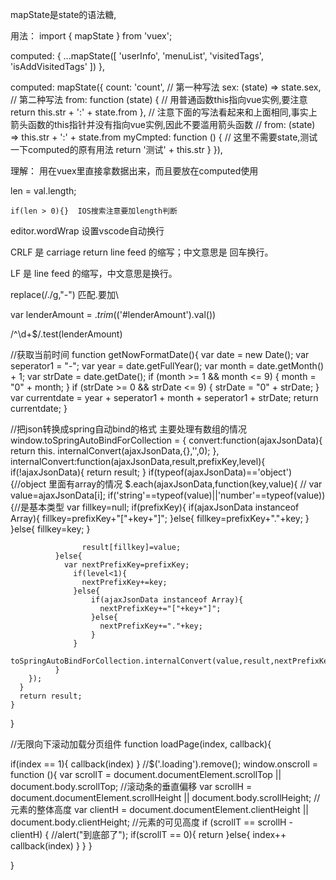 mapState是state的语法糖,

用法：
<template>
{{ userInfo }} ...
</template>
import { mapState } from 'vuex';

computed: {
	...mapState([
	  'userInfo',
	  'menuList',
	  'visitedTags',
	  'isAddVisitedTags'
	])
},

computed: mapState({
    count: 'count', // 第一种写法
    sex: (state) => state.sex, // 第二种写法
    from: function (state) { // 用普通函数this指向vue实例,要注意
      return this.str + ':' + state.from
    },
    // 注意下面的写法看起来和上面相同,事实上箭头函数的this指针并没有指向vue实例,因此不要滥用箭头函数
    // from: (state) => this.str + ':' + state.from
    myCmpted: function () {
      // 这里不需要state,测试一下computed的原有用法
      return '测试' + this.str
    }
}),
  
  
  
理解：  用在vuex里直接拿数据出来，而且要放在computed使用


len = val.length;

    if(len > 0){}  IOS搜索注意要加length判断
	
editor.wordWrap   设置vscode自动换行


CRLF 是 carriage return line feed 的缩写；中文意思是 回车换行。


LF 是 line feed 的缩写，中文意思是换行。


replace(/\./g,"-")   匹配.要加\  	


var lenderAmount = $.trim($('#lenderAmount').val())

/^\d+$/.test(lenderAmount)

//获取当前时间
function getNowFormatDate(){
  var date = new Date();
  var seperator1 = "-";
  var year = date.getFullYear();
  var month = date.getMonth() + 1;
  var strDate = date.getDate();
  if (month >= 1 && month <= 9) {
      month = "0" + month;
  }
  if (strDate >= 0 && strDate <= 9) {
      strDate = "0" + strDate;
  }
  var currentdate = year + seperator1 + month + seperator1 + strDate;
  return currentdate;
}


//把json转换成spring自动bind的格式    主要处理有数组的情况
window.toSpringAutoBindForCollection = {
  convert:function(ajaxJsonData){
      return this. internalConvert(ajaxJsonData,{},'',0);
    },
    internalConvert:function(ajaxJsonData,result,prefixKey,level){
      if(!ajaxJsonData){
        return result;
      }
      if(typeof(ajaxJsonData)=='object'){//object 里面有array的情况
        $.each(ajaxJsonData,function(key,value){
          // var value=ajaxJsonData[i];
              if('string'==typeof(value)||'number'==typeof(value)){//是基本类型
                var fillkey=null;
                if(prefixKey){
                  if(ajaxJsonData instanceof Array){
                    fillkey=prefixKey+"["+key+"]";
                      }else{
                        fillkey=prefixKey+"."+key;
                      }
                }else{
                    fillkey=key;
                }

                    result[fillkey]=value;
              }else{
                var nextPrefixKey=prefixKey;
                  if(level<1){
                    nextPrefixKey+=key;
                  }else{
                      if(ajaxJsonData instanceof Array){
                        nextPrefixKey+="["+key+"]";
                      }else{
                        nextPrefixKey+="."+key;
                      }
                  }
                  toSpringAutoBindForCollection.internalConvert(value,result,nextPrefixKey,level+1)
              }
        });
      }
      return result;
    }
}


//无限向下滚动加载分页组件
function loadPage(index, callback){

  if(index == 1){
    callback(index)
  }
  //$('.loading').remove();
  window.onscroll = function (){
    var scrollT = document.documentElement.scrollTop || document.body.scrollTop; //滚动条的垂直偏移
    var scrollH = document.documentElement.scrollHeight || document.body.scrollHeight; //元素的整体高度
    var clientH = document.documentElement.clientHeight || document.body.clientHeight; //元素的可见高度
    if (scrollT == scrollH - clientH) {
      //alert("到底部了");
      if(scrollT == 0){
        return
      }else{
        index++
        callback(index)
      }
    }
  }

}


